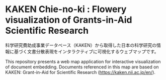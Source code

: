# KAKEN Chie-no-ki : Flowery visualization of Grants-in-Aid Scientific Research

科学研究費助成事業データベース（KAKEN）から取得した日本の科学研究の情報に基づく文書分散表現をインタラクティブに可視化するウェブマップです。

This repository presents a web map application for interactive visualization of document embedding.
Documents referenced in this map are based on KAKEN: Grant-in-Aid for Scientific Research (https://kaken.nii.ac.jp/en/).
